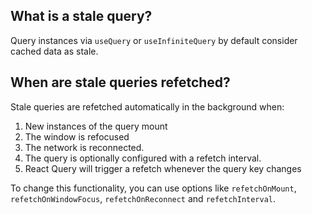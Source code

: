 ## What is a stale query?

Query instances via `useQuery` or `useInfiniteQuery` by default consider cached data as stale.

## When are stale queries refetched?

Stale queries are refetched automatically in the background when:

1. New instances of the query mount
2. The window is refocused
3. The network is reconnected.
4. The query is optionally configured with a refetch interval.
5. React Query will trigger a refetch whenever the query key changes

To change this functionality, you can use options like `refetchOnMount`, `refetchOnWindowFocus`, `refetchOnReconnect` and `refetchInterval`.

